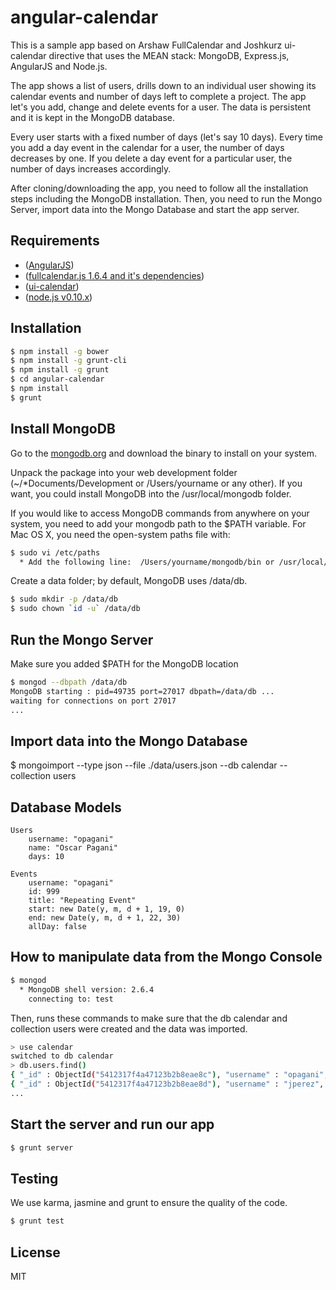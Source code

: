 angular-calendar
================

This is a sample app based on Arshaw FullCalendar and Joshkurz ui-calendar directive that uses the MEAN stack:  MongoDB, Express.js, AngularJS and Node.js.

The app shows a list of users, drills down to an individual user showing its calendar events and number of days left to complete a project.  The app let's you add, change and delete events for a user.  The data is persistent and it is kept in the MongoDB database.

Every user starts with a fixed number of days (let's say 10 days).  Every time you add a day event in the calendar for a user, the number of days decreases by one.  If you delete a day event for a particular user, the number of days increases accordingly. 

After cloning/downloading the app, you need to follow all the installation steps including the MongoDB installation.  Then, you need to run the Mongo Server, import data into the Mongo Database and start the  app server.

Requirements
------------
- ([AngularJS](http://code.angularjs.org/1.2.23/angular.js))
- ([fullcalendar.js 1.6.4 and it's dependencies](https://github.com/arshaw/fullcalendar/releases/tag/v1.6.4))
- ([ui-calendar](http://angular-ui.github.io/ui-calendar/))
- ([node.js v0.10.x](http://nodejs.org/download/))

Installation
------------

```bash
$ npm install -g bower
$ npm install -g grunt-cli
$ npm install -g grunt
$ cd angular-calendar
$ npm install
$ grunt
```

Install MongoDB
---------------

Go to the [mongodb.org](http://www.mongodb.org/downloads) and download the binary to install on your system.

Unpack the package into your web development folder (~/*Documents/Development or /Users/yourname or any other). If you want, you could install MongoDB into the /usr/local/mongodb folder.

If you would like to access MongoDB commands from anywhere on your system, you need to add your
mongodb path to the $PATH variable. For Mac OS X, you need the open-system paths file with:

```bash
$ sudo vi /etc/paths
  * Add the following line:  /Users/yourname/mongodb/bin or /usr/local/mongodb/bin
```

Create a data folder; by default, MongoDB uses /data/db.

```bash
$ sudo mkdir -p /data/db
$ sudo chown `id -u` /data/db
```

Run the Mongo Server
--------------------

Make sure you added $PATH for the MongoDB location

```bash
$ mongod --dbpath /data/db
MongoDB starting : pid=49735 port=27017 dbpath=/data/db ...
waiting for connections on port 27017
... 
```

Import data into the Mongo Database
---------------------------------

$ mongoimport --type json --file ./data/users.json --db calendar --collection users

Database Models
---------------
```
Users
    username: "opagani"
    name: "Oscar Pagani"
    days: 10
```
```
Events
    username: "opagani"
    id: 999
    title: "Repeating Event"
    start: new Date(y, m, d + 1, 19, 0)
    end: new Date(y, m, d + 1, 22, 30)
    allDay: false
```

How to manipulate data from the Mongo Console
---------------------------------------------

```bash
$ mongod
  * MongoDB shell version: 2.6.4
    connecting to: test
```

Then, runs these commands to make sure that the db calendar and collection users were created and the data was imported.

```bash
> use calendar
switched to db calendar
> db.users.find()
{ "_id" : ObjectId("5412317f4a47123b2b8eae8c"), "username" : "opagani", "name" : "Oscar Pagani", "days" : 10 }
{ "_id" : ObjectId("5412317f4a47123b2b8eae8d"), "username" : "jperez", "name" : "Joe Perez", "days" : 10 }
...
```

Start the server and run our app
--------------------------------

```bash
$ grunt server
```

Testing
-------

We use karma, jasmine and grunt to ensure the quality of the code.

```bash
$ grunt test
```

License
-------

MIT